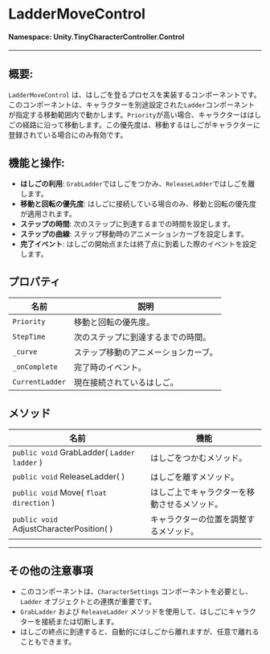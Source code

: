 ﻿# LadderMoveControl

#### **Namespace**: Unity.TinyCharacterController.Control
---

## 概要:
`LadderMoveControl` は、はしごを登るプロセスを実装するコンポーネントです。このコンポーネントは、キャラクターを別途設定された`Ladder`コンポーネントが指定する移動範囲内で動かします。`Priority`が高い場合、キャラクターははしごの経路に沿って移動します。この優先度は、移動するはしごがキャラクターに登録されている場合にのみ有効です。

## 機能と操作:
- **はしごの利用**: `GrabLadder`ではしごをつかみ、`ReleaseLadder`ではしごを離します。
- **移動と回転の優先度**: はしごに接続している場合のみ、移動と回転の優先度が適用されます。
- **ステップの時間**: 次のステップに到達するまでの時間を設定します。
- **ステップの曲線**: ステップ移動時のアニメーションカーブを設定します。
- **完了イベント**: はしごの開始点または終了点に到着した際のイベントを設定します。

## プロパティ
| 名前 | 説明 |
|------------------|------|
| `Priority` | 移動と回転の優先度。 |
| `StepTime` | 次のステップに到達するまでの時間。 |
| `_curve` | ステップ移動のアニメーションカーブ。 |
| `_onComplete` | 完了時のイベント。 |
| `CurrentLadder` | 現在接続されているはしご。 |

## メソッド
| 名前 | 機能 |
|------------------|------|
|  ``public void`` GrabLadder( ``Ladder ladder`` )  | はしごをつかむメソッド。 |
|  ``public void`` ReleaseLadder( )  | はしごを離すメソッド。 |
|  ``public void`` Move( ``float direction`` )  | はしご上でキャラクターを移動させるメソッド。 |
|  ``public void`` AdjustCharacterPosition( )  | キャラクターの位置を調整するメソッド。 |

---
## その他の注意事項
- このコンポーネントは、`CharacterSettings` コンポーネントを必要とし、`Ladder` オブジェクトとの連携が重要です。
- `GrabLadder` および `ReleaseLadder` メソッドを使用して、はしごにキャラクターを接続または切断します。
- はしごの終点に到達すると、自動的にはしごから離れますが、任意で離れることもできます。

